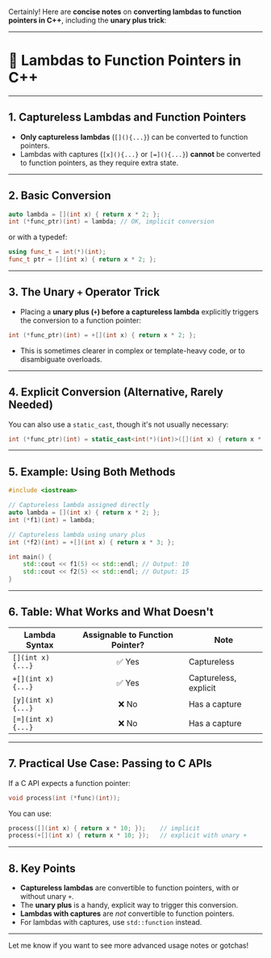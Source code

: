 Certainly! Here are **concise notes** on **converting lambdas to function pointers in C++**, including the **unary plus trick**:

---

# 📝 **Lambdas to Function Pointers in C++**

---

## **1. Captureless Lambdas and Function Pointers**

- **Only captureless lambdas** (`[](){...}`) can be converted to function pointers.
- Lambdas with captures (`[x](){...}` or `[=](){...}`) **cannot** be converted to function pointers, as they require extra state.

---

## **2. Basic Conversion**

```cpp
auto lambda = [](int x) { return x * 2; };
int (*func_ptr)(int) = lambda; // OK, implicit conversion
```

or with a typedef:

```cpp
using func_t = int(*)(int);
func_t ptr = [](int x) { return x * 2; };
```

---

## **3. The Unary `+` Operator Trick**

- Placing a **unary plus (`+`) before a captureless lambda** explicitly triggers the conversion to a function pointer:

```cpp
int (*func_ptr)(int) = +[](int x) { return x * 2; };
```

- This is sometimes clearer in complex or template-heavy code, or to disambiguate overloads.

---

## **4. Explicit Conversion (Alternative, Rarely Needed)**

You can also use a `static_cast`, though it's not usually necessary:

```cpp
int (*func_ptr)(int) = static_cast<int(*)(int)>([](int x) { return x * 2; });
```

---

## **5. Example: Using Both Methods**

```cpp
#include <iostream>

// Captureless lambda assigned directly
auto lambda = [](int x) { return x * 2; };
int (*f1)(int) = lambda;

// Captureless lambda using unary plus
int (*f2)(int) = +[](int x) { return x * 3; };

int main() {
    std::cout << f1(5) << std::endl; // Output: 10
    std::cout << f2(5) << std::endl; // Output: 15
}
```

---

## **6. Table: What Works and What Doesn't**

| Lambda Syntax                  | Assignable to Function Pointer? | Note                  |
|-------------------------------|:-------------------------------:|-----------------------|
| `[](int x){...}`              | ✅ Yes                          | Captureless           |
| `+[](int x){...}`             | ✅ Yes                          | Captureless, explicit |
| `[y](int x){...}`             | ❌ No                           | Has a capture         |
| `[=](int x){...}`             | ❌ No                           | Has a capture         |

---

## **7. Practical Use Case: Passing to C APIs**

If a C API expects a function pointer:

```cpp
void process(int (*func)(int));
```

You can use:

```cpp
process([](int x) { return x * 10; });    // implicit
process(+[](int x) { return x * 10; });   // explicit with unary +
```

---

## **8. Key Points**

- **Captureless lambdas** are convertible to function pointers, with or without unary `+`.
- The **unary plus** is a handy, explicit way to trigger this conversion.
- **Lambdas with captures** are _not_ convertible to function pointers.
- For lambdas with captures, use `std::function` instead.

---

Let me know if you want to see more advanced usage notes or gotchas!
